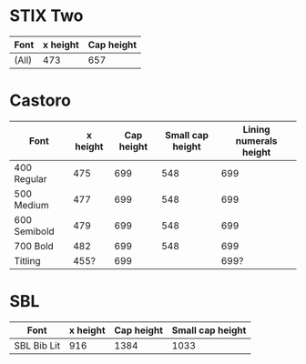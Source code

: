 # STIX Two

Font     | x height | Cap height |
---------|----------|------------|
(All)    | 473      | 657        |

# Castoro

Font         | x height | Cap height | Small cap height | Lining numerals height |
-------------|----------|------------|------------------|------------------------|
400 Regular  | 475      | 699        | 548              | 699                    |
500 Medium   | 477      | 699        | 548              | 699                    |
600 Semibold | 479      | 699        | 548              | 699                    |
700 Bold     | 482      | 699        | 548              | 699                    |
Titling      | 455?     | 699        |                  | 699?                   |

# SBL

Font     | x height | Cap height | Small cap height |
---------|----------|------------|------------------|
SBL Bib Lit | 916   | 1384       | 1033             |

